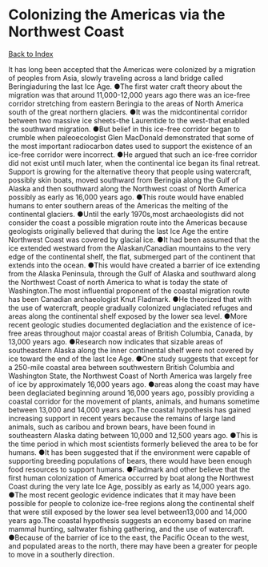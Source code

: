 # Colonizing the Americas via the Northwest Coast
[Back to Index](https://github.com/windows10010/tpoExtractor/blob/master/README.md)

It has long been accepted that the Americas were colonized by a migration of peoples from Asia, slowly traveling across a land bridge called Beringiaduring the last Ice Age. ●The first water craft theory about the migration was that around 11,000-12,000 years ago 
there was an ice-free corridor stretching from eastern Beringia to the areas of North America south of the great northern glaciers. ●It was the midcontinental corridor between two
massive ice sheets-the Laurentide to the west-that enabled the southward migration. ●But belief in this ice-free corridor began to crumble when paleoecologist Glen MacDonald 
demonstrated that some of the most important radiocarbon dates used to support the existence of an ice-free corridor were incorrect. ●He argued that such an ice-free 
corridor did not exist until much later, when the continental ice began its final retreat. Support is growing for the alternative theory that people using watercraft, possibly skin boats, moved southward from Beringia along the Gulf of Alaska and then southward along the Northwest coast of North America possibly as early as 16,000 years ago. ●This route would have enabled humans to enter southern areas of the Americas the melting of the continental glaciers. ●Until the early 1970s,most archaeologists did not consider the coast a possible migration route into the Americas because geologists originally believed that during the last Ice Age the entire Northwest Coast was covered by glacial ice. ●It had been assumed that the ice extended westward from the Alaskan/Canadian mountains to the very edge of the continental shelf, the flat, submerged part of the continent that extends into the ocean. ●This would have created a barrier of ice extending from the Alaska Peninsula, through the Gulf of Alaska and southward along the Northwest Coast of north America to what is today the state of Washington.The most influential proponent of the coastal migration route has been Canadian archaeologist Knut Fladmark. ●He theorized that with the use of watercraft, people gradually colonized unglaciated refuges and areas along the continental shelf exposed by the lower sea level. ●More recent geologic studies documented deglaciation and the existence of ice-free areas throughout major coastal areas of British Columbia, Canada, by 13,000 years ago. ●Research now indicates that sizable areas of southeastern Alaska along the inner continental shelf were not covered by ice toward the end of the last Ice Age. ●One study suggests that except for a 250-mile coastal area between southwestern British Columbia and Washington State, the Northwest Coast of North America was largely free of ice by approximately 16,000 years ago. ●areas along the coast may have been deglaciated beginning around 16,000 years ago, possibly providing a coastal corridor for the movement of plants, animals, and humans sometime between 13,000 and 14,000 years ago.The coastal hypothesis has gained increasing support in recent years because the remains of large land animals, such as caribou and brown bears, have been found in southeastern Alaska dating between 10,000 and 12,500 years ago. ●This is the time period in which most scientists formerly believed the area to be for humans. ●It has been suggested that if the environment were capable of supporting breeding populations of bears, there would have been enough food resources to support humans. ●Fladmark and other believe that the first human colonization of America occurred by boat along the Northwest Coast during the very late Ice Age, possibly as early as 14,000 years ago. ●The most recent geologic evidence indicates that it may have been possible for people to colonize ice-free regions along the continental shelf that were still exposed by the lower sea level between13,000 and 14,000 years ago.The coastal hypothesis suggests an economy based on marine mammal hunting, saltwater fishing gathering, and the use of watercraft. ●Because of the barrier of ice to the east, the Pacific Ocean to the west, and populated areas to the north, there may have been a greater for people to move in a southerly direction.